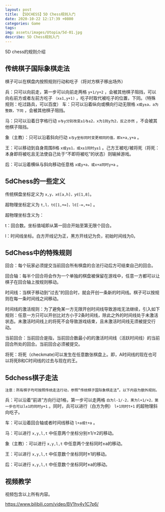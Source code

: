 ```yaml
---
layout: post
title: 【5DCHESS】5D Chess规则入门
date: 2020-10-22 12:17:39 +0800
categories: Game
tags: 
img: assets/images/Utopia/5d-01.jpg
describe: 5D Chess规则入门
---
```


5D chess的规则介绍

## 传统棋子国际象棋走法

棋子可以在棋盘内按照规则行动和吃子（将对方棋子移出场外）

兵：只可以向前走，第一步可以向前走两格 `y+1/y+2` ，会被其他棋子阻挡，可以向右前方或者左前方吃子 `（x±1,y+1)` ，吃子时取代被吃子的位置，下同。（特殊规则：吃过路兵，可以百度）
车：只可以沿着纵向或横向行动无限格 `x或y±a，a为整数，下同` ，会被其他棋子阻挡。

马：只可以沿着日字格行动 `x与y分别改变±1与±2，x为1则y为2，反之亦然` ，不会被其他棋子阻挡。

象（主教）：只可以沿着斜向行动 `x与y坐标同时变更相同的值，即x+a,y+a` 。

王：可以移动到自身周围8格 `x或y±1，或x±1同时y±1` 。己方王被吃/被将死（将死：本身即将被吃且无法使自己处于“不即将被吃”的状态）则输掉游戏。

后：可以沿着横纵与斜向移动任意格 `x或y+a，或x+a同时y+a` 。

## 5dChess的一些定义

传统棋盘坐标定义为 `x,y，x∈[a,h]，y∈[1,8]`。

超物理坐标定义为 `t,l，t∈[1,+∞]，l∈[-∞,+∞]` 。

超物理坐标含义为：

t：回合数。坐标值域即从第一回合开始至第无限个回合。

l：时间线坐标。白方开线记为正，黑方开线记为负，初始时间线为0。

## 5dChess中的特殊规则
回合：每个玩家必须提交当前回合所有棋盘的合法行动后方可结束自己的回合。

回合轴：每半个回合将会作为一个单独的棋盘被保留在游戏中，任意一方都可以让棋子在回合轴上按规则移动。

时间线：当棋子移动到“过去”的回合时，就会开创一条新的时间线。棋子可以按规则在每一条时间线之间移动。

时间线的激活规则：为了避免某一方无限开创时间线导致游戏无法继续，引入如下规则：任意一方只可以开创比对方小于2条时间线，除此之外的时间线处于未激活状态。未激活时间线上的将死不会导致游戏结束，且未激活时间线无须被提交行动。

当前回合：当前回合是指，当前回合数最小的的激活时间线（活跃时间线）的当前回合所处的回合。当前回合必须被提交。

将死：将死（checkmate)可以发生在任意数张棋盘上。即，A时间线的现在也可以将死B和C时间线的过去与现在的王。

## 5dchess棋子走法

	注意：所有棋子均可按照传统走法行动，参照“传统棋子国际象棋走法”。以下内容为额外规则。
	
兵：可以沿着“前进”方向行动1格，第一步可以走两格 `白为l-1/-2，黑为l+1/+2，第一步也可以l±1的同时y+1` 。同时，兵可以进行（白方为例） `l+1同时t+1` 的超物理斜向吃子。

车：可以沿着回合轴或者时间线移动 `l+a或t+a` 。

马：可以进行 `x,y,l,t` 中任意两个坐标分别±1/±2的移动。

象（主教）：可以进行 `x,y,l,t` 中任意两个坐标同时±a的移动。

王：可以进行 `x,y,l,t` 中任意数个坐标同时±1的移动。

后：可以进行 `x,y,l,t` 中任意数个坐标同时±a的移动。

## 视频教学

视频包含以上所有内容。

https://www.bilibili.com/video/BV1hy4y1C7p6/
